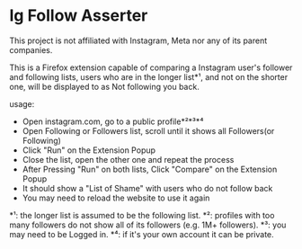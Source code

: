 # Ig Follow Asserter

This project is not affiliated with Instagram, Meta nor any of its parent companies. 

This is a Firefox extension capable of comparing a Instagram user's follower and following lists, 
users who are in the longer list\*¹, and not on the shorter one, will be displayed to as Not following you back. 

usage:
- Open instagram.com, go to a public profile\*²\*³\*⁴ 
- Open Following or Followers list, scroll until it shows all Followers(or Following) 
- Click "Run" on the Extension Popup 
- Close the list, open the other one and repeat the process 
- After Pressing "Run" on both lists, Click "Compare" on the Extension Popup 
- It should show a "List of Shame" with users who do not follow back 
- You may need to reload the website to use it again 

\*¹: the longer list is assumed to be the following list. 
\*²: profiles with too many followers do not show all of its followers (e.g. 1M+ followers). 
\*³: you may need to be Logged in. 
\*⁴: if it's your own account it can be private. 
